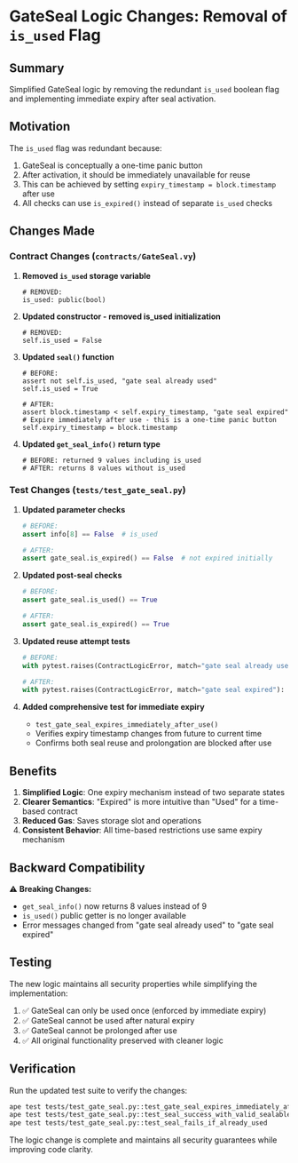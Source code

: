 # GateSeal Logic Changes: Removal of `is_used` Flag

## Summary

Simplified GateSeal logic by removing the redundant `is_used` boolean flag and implementing immediate expiry after seal activation.

## Motivation

The `is_used` flag was redundant because:
1. GateSeal is conceptually a one-time panic button
2. After activation, it should be immediately unavailable for reuse
3. This can be achieved by setting `expiry_timestamp = block.timestamp` after use
4. All checks can use `is_expired()` instead of separate `is_used` checks

## Changes Made

### Contract Changes (`contracts/GateSeal.vy`)

1. **Removed `is_used` storage variable**
   ```vyper
   # REMOVED:
   is_used: public(bool)
   ```

2. **Updated constructor - removed is_used initialization**
   ```vyper
   # REMOVED:
   self.is_used = False
   ```

3. **Updated `seal()` function**
   ```vyper
   # BEFORE:
   assert not self.is_used, "gate seal already used"
   self.is_used = True
   
   # AFTER:
   assert block.timestamp < self.expiry_timestamp, "gate seal expired"
   # Expire immediately after use - this is a one-time panic button
   self.expiry_timestamp = block.timestamp
   ```

4. **Updated `get_seal_info()` return type**
   ```vyper
   # BEFORE: returned 9 values including is_used
   # AFTER: returns 8 values without is_used
   ```

### Test Changes (`tests/test_gate_seal.py`)

1. **Updated parameter checks**
   ```python
   # BEFORE:
   assert info[8] == False  # is_used
   
   # AFTER:
   assert gate_seal.is_expired() == False  # not expired initially
   ```

2. **Updated post-seal checks**
   ```python
   # BEFORE:
   assert gate_seal.is_used() == True
   
   # AFTER:
   assert gate_seal.is_expired() == True
   ```

3. **Updated reuse attempt tests**
   ```python
   # BEFORE:
   with pytest.raises(ContractLogicError, match="gate seal already used"):
   
   # AFTER:
   with pytest.raises(ContractLogicError, match="gate seal expired"):
   ```

4. **Added comprehensive test for immediate expiry**
   - `test_gate_seal_expires_immediately_after_use()`
   - Verifies expiry timestamp changes from future to current time
   - Confirms both seal reuse and prolongation are blocked after use

## Benefits

1. **Simplified Logic**: One expiry mechanism instead of two separate states
2. **Clearer Semantics**: "Expired" is more intuitive than "Used" for a time-based contract
3. **Reduced Gas**: Saves storage slot and operations
4. **Consistent Behavior**: All time-based restrictions use same expiry mechanism

## Backward Compatibility

⚠️ **Breaking Changes:**
- `get_seal_info()` now returns 8 values instead of 9
- `is_used()` public getter is no longer available
- Error messages changed from "gate seal already used" to "gate seal expired"

## Testing

The new logic maintains all security properties while simplifying the implementation:

1. ✅ GateSeal can only be used once (enforced by immediate expiry)
2. ✅ GateSeal cannot be used after natural expiry  
3. ✅ GateSeal cannot be prolonged after use
4. ✅ All original functionality preserved with cleaner logic

## Verification

Run the updated test suite to verify the changes:

```bash
ape test tests/test_gate_seal.py::test_gate_seal_expires_immediately_after_use
ape test tests/test_gate_seal.py::test_seal_success_with_valid_sealables  
ape test tests/test_gate_seal.py::test_seal_fails_if_already_used
```

The logic change is complete and maintains all security guarantees while improving code clarity.